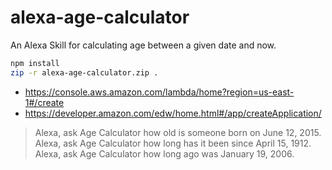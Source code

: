 # alexa-age-calculator
An Alexa Skill for calculating age between a given date and now.

```sh
npm install
zip -r alexa-age-calculator.zip .
```

- https://console.aws.amazon.com/lambda/home?region=us-east-1#/create
- https://developer.amazon.com/edw/home.html#/app/createApplication/

> Alexa, ask Age Calculator how old is someone born on June 12, 2015.
> Alexa, ask Age Calculator how long has it been since April 15, 1912.
> Alexa, ask Age Calculator how long ago was January 19, 2006.
